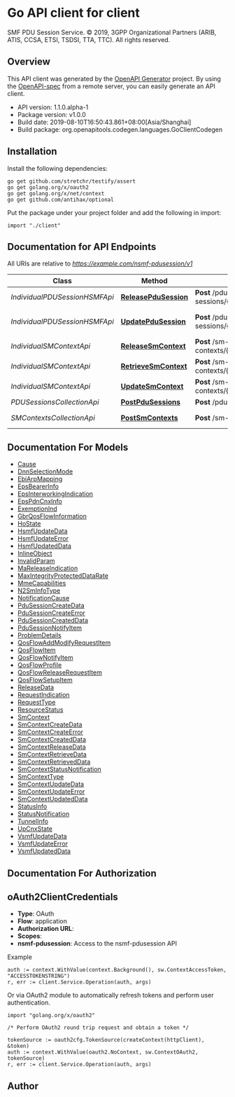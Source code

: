 # Go API client for client

SMF PDU Session Service. © 2019, 3GPP Organizational Partners (ARIB, ATIS, CCSA, ETSI, TSDSI, TTA, TTC). All rights reserved. 

## Overview
This API client was generated by the [OpenAPI Generator](https://openapi-generator.tech) project.  By using the [OpenAPI-spec](https://www.openapis.org/) from a remote server, you can easily generate an API client.

- API version: 1.1.0.alpha-1
- Package version: v1.0.0
- Build date: 2019-08-10T16:50:43.861+08:00[Asia/Shanghai]
- Build package: org.openapitools.codegen.languages.GoClientCodegen

## Installation

Install the following dependencies:
```
go get github.com/stretchr/testify/assert
go get golang.org/x/oauth2
go get golang.org/x/net/context
go get github.com/antihax/optional
```

Put the package under your project folder and add the following in import:
```golang
import "./client"
```

## Documentation for API Endpoints

All URIs are relative to *https://example.com/nsmf-pdusession/v1*

Class | Method | HTTP request | Description
------------ | ------------- | ------------- | -------------
*IndividualPDUSessionHSMFApi* | [**ReleasePduSession**](docs/IndividualPDUSessionHSMFApi.md#releasepdusession) | **Post** /pdu-sessions/{pduSessionRef}/release | Release
*IndividualPDUSessionHSMFApi* | [**UpdatePduSession**](docs/IndividualPDUSessionHSMFApi.md#updatepdusession) | **Post** /pdu-sessions/{pduSessionRef}/modify | Update (initiated by V-SMF)
*IndividualSMContextApi* | [**ReleaseSmContext**](docs/IndividualSMContextApi.md#releasesmcontext) | **Post** /sm-contexts/{smContextRef}/release | Release SM Context
*IndividualSMContextApi* | [**RetrieveSmContext**](docs/IndividualSMContextApi.md#retrievesmcontext) | **Post** /sm-contexts/{smContextRef}/retrieve | Retrieve SM Context
*IndividualSMContextApi* | [**UpdateSmContext**](docs/IndividualSMContextApi.md#updatesmcontext) | **Post** /sm-contexts/{smContextRef}/modify | Update SM Context
*PDUSessionsCollectionApi* | [**PostPduSessions**](docs/PDUSessionsCollectionApi.md#postpdusessions) | **Post** /pdu-sessions | Create
*SMContextsCollectionApi* | [**PostSmContexts**](docs/SMContextsCollectionApi.md#postsmcontexts) | **Post** /sm-contexts | Create SM Context


## Documentation For Models

 - [Cause](docs/Cause.md)
 - [DnnSelectionMode](docs/DnnSelectionMode.md)
 - [EbiArpMapping](docs/EbiArpMapping.md)
 - [EpsBearerInfo](docs/EpsBearerInfo.md)
 - [EpsInterworkingIndication](docs/EpsInterworkingIndication.md)
 - [EpsPdnCnxInfo](docs/EpsPdnCnxInfo.md)
 - [ExemptionInd](docs/ExemptionInd.md)
 - [GbrQosFlowInformation](docs/GbrQosFlowInformation.md)
 - [HoState](docs/HoState.md)
 - [HsmfUpdateData](docs/HsmfUpdateData.md)
 - [HsmfUpdateError](docs/HsmfUpdateError.md)
 - [HsmfUpdatedData](docs/HsmfUpdatedData.md)
 - [InlineObject](docs/InlineObject.md)
 - [InvalidParam](docs/InvalidParam.md)
 - [MaReleaseIndication](docs/MaReleaseIndication.md)
 - [MaxIntegrityProtectedDataRate](docs/MaxIntegrityProtectedDataRate.md)
 - [MmeCapabilities](docs/MmeCapabilities.md)
 - [N2SmInfoType](docs/N2SmInfoType.md)
 - [NotificationCause](docs/NotificationCause.md)
 - [PduSessionCreateData](docs/PduSessionCreateData.md)
 - [PduSessionCreateError](docs/PduSessionCreateError.md)
 - [PduSessionCreatedData](docs/PduSessionCreatedData.md)
 - [PduSessionNotifyItem](docs/PduSessionNotifyItem.md)
 - [ProblemDetails](docs/ProblemDetails.md)
 - [QosFlowAddModifyRequestItem](docs/QosFlowAddModifyRequestItem.md)
 - [QosFlowItem](docs/QosFlowItem.md)
 - [QosFlowNotifyItem](docs/QosFlowNotifyItem.md)
 - [QosFlowProfile](docs/QosFlowProfile.md)
 - [QosFlowReleaseRequestItem](docs/QosFlowReleaseRequestItem.md)
 - [QosFlowSetupItem](docs/QosFlowSetupItem.md)
 - [ReleaseData](docs/ReleaseData.md)
 - [RequestIndication](docs/RequestIndication.md)
 - [RequestType](docs/RequestType.md)
 - [ResourceStatus](docs/ResourceStatus.md)
 - [SmContext](docs/SmContext.md)
 - [SmContextCreateData](docs/SmContextCreateData.md)
 - [SmContextCreateError](docs/SmContextCreateError.md)
 - [SmContextCreatedData](docs/SmContextCreatedData.md)
 - [SmContextReleaseData](docs/SmContextReleaseData.md)
 - [SmContextRetrieveData](docs/SmContextRetrieveData.md)
 - [SmContextRetrievedData](docs/SmContextRetrievedData.md)
 - [SmContextStatusNotification](docs/SmContextStatusNotification.md)
 - [SmContextType](docs/SmContextType.md)
 - [SmContextUpdateData](docs/SmContextUpdateData.md)
 - [SmContextUpdateError](docs/SmContextUpdateError.md)
 - [SmContextUpdatedData](docs/SmContextUpdatedData.md)
 - [StatusInfo](docs/StatusInfo.md)
 - [StatusNotification](docs/StatusNotification.md)
 - [TunnelInfo](docs/TunnelInfo.md)
 - [UpCnxState](docs/UpCnxState.md)
 - [VsmfUpdateData](docs/VsmfUpdateData.md)
 - [VsmfUpdateError](docs/VsmfUpdateError.md)
 - [VsmfUpdatedData](docs/VsmfUpdatedData.md)


## Documentation For Authorization

## oAuth2ClientCredentials
- **Type**: OAuth
- **Flow**: application
- **Authorization URL**: 
- **Scopes**: 
 - **nsmf-pdusession**: Access to the nsmf-pdusession API

Example
```golang
auth := context.WithValue(context.Background(), sw.ContextAccessToken, "ACCESSTOKENSTRING")
r, err := client.Service.Operation(auth, args)
```

Or via OAuth2 module to automatically refresh tokens and perform user authentication.
```golang
import "golang.org/x/oauth2"

/* Perform OAuth2 round trip request and obtain a token */

tokenSource := oauth2cfg.TokenSource(createContext(httpClient), &token)
auth := context.WithValue(oauth2.NoContext, sw.ContextOAuth2, tokenSource)
r, err := client.Service.Operation(auth, args)
```

## Author



